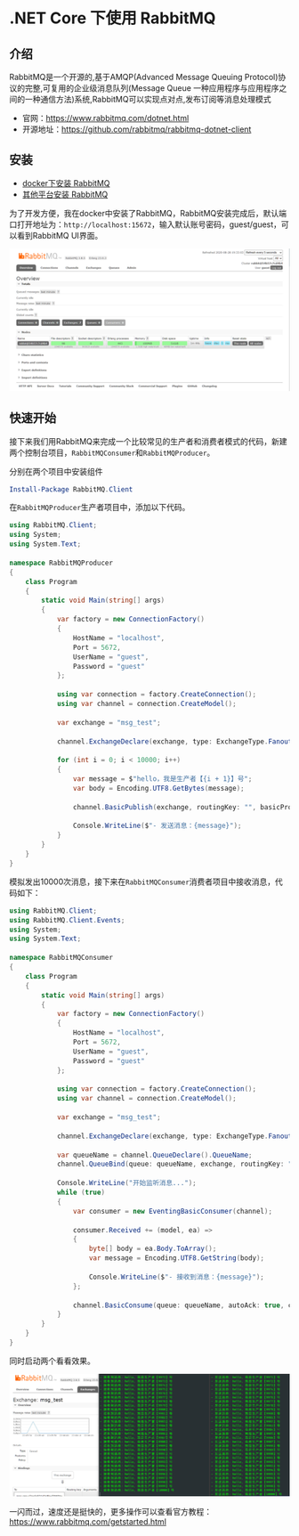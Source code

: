 # .NET Core 下使用 RabbitMQ

## 介绍

RabbitMQ是一个开源的,基于AMQP(Advanced Message Queuing Protocol)协议的完整,可复用的企业级消息队列(Message Queue 一种应用程序与应用程序之间的一种通信方法)系统,RabbitMQ可以实现点对点,发布订阅等消息处理模式

- 官网：<https://www.rabbitmq.com/dotnet.html>
- 开源地址：<https://github.com/rabbitmq/rabbitmq-dotnet-client>

## 安装

- [docker下安装 RabbitMQ](../docker/repo/rabbitmq.md)
- [其他平台安装 RabbitMQ](https://www.rabbitmq.com/download.html)

为了开发方便，我在docker中安装了RabbitMQ，RabbitMQ安装完成后，默认端口打开地址为：`http://localhost:15672`，输入默认账号密码，guest/guest，可以看到RabbitMQ UI界面。

![ ](./images/rabbitmq-in-dotnet-01.png)

## 快速开始

接下来我们用RabbitMQ来完成一个比较常见的生产者和消费者模式的代码，新建两个控制台项目，`RabbitMQConsumer`和`RabbitMQProducer`。

分别在两个项目中安装组件

```PowerShell
Install-Package RabbitMQ.Client
```

在`RabbitMQProducer`生产者项目中，添加以下代码。

```csharp
using RabbitMQ.Client;
using System;
using System.Text;

namespace RabbitMQProducer
{
    class Program
    {
        static void Main(string[] args)
        {
            var factory = new ConnectionFactory()
            {
                HostName = "localhost",
                Port = 5672,
                UserName = "guest",
                Password = "guest"
            };

            using var connection = factory.CreateConnection();
            using var channel = connection.CreateModel();

            var exchange = "msg_test";

            channel.ExchangeDeclare(exchange, type: ExchangeType.Fanout);

            for (int i = 0; i < 10000; i++)
            {
                var message = $"hello，我是生产者【{i + 1}】号";
                var body = Encoding.UTF8.GetBytes(message);

                channel.BasicPublish(exchange, routingKey: "", basicProperties: null, body: body);

                Console.WriteLine($"- 发送消息：{message}");
            }
        }
    }
}
```

模拟发出10000次消息，接下来在`RabbitMQConsumer`消费者项目中接收消息，代码如下：

```csharp
using RabbitMQ.Client;
using RabbitMQ.Client.Events;
using System;
using System.Text;

namespace RabbitMQConsumer
{
    class Program
    {
        static void Main(string[] args)
        {
            var factory = new ConnectionFactory()
            {
                HostName = "localhost",
                Port = 5672,
                UserName = "guest",
                Password = "guest"
            };

            using var connection = factory.CreateConnection();
            using var channel = connection.CreateModel();

            var exchange = "msg_test";

            channel.ExchangeDeclare(exchange, type: ExchangeType.Fanout);

            var queueName = channel.QueueDeclare().QueueName;
            channel.QueueBind(queue: queueName, exchange, routingKey: "");

            Console.WriteLine("开始监听消息...");
            while (true)
            {
                var consumer = new EventingBasicConsumer(channel);

                consumer.Received += (model, ea) =>
                {
                    byte[] body = ea.Body.ToArray();
                    var message = Encoding.UTF8.GetString(body);

                    Console.WriteLine($"- 接收到消息：{message}");
                };

                channel.BasicConsume(queue: queueName, autoAck: true, consumer: consumer);
            }
        }
    }
}
```

同时启动两个看看效果。

![ ](./images/rabbitmq-in-dotnet-02.png)

一闪而过，速度还是挺快的，更多操作可以查看官方教程：<https://www.rabbitmq.com/getstarted.html>
